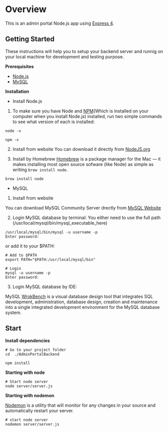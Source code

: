 # Overview
This is an admin portal Node.js app using [Express 4](http://expressjs.com/).

## Getting Started
These instructions will help you to setup your backend server and runnig on your local machine for development and testing purpose.

**Prerequisites**
* [Node.js](https://nodejs.org/en/)
* [MySQL](https://dev.mysql.com/downloads/mysql/)

**Installation**
* Install Node.js

1. To make sure you have Node and [NPM](https://www.npmjs.com/)(Which is installed on your computer when you install Node.js) installed, run two simple commands to see what version of each is installed:
```
node -v

npm -v
```

2. Install from website
You can download it directly from [NodeJS.org](https://nodejs.org/en/)

3. Install by Homebrew
[Homebrew](https://brew.sh/) is a package manager for the Mac — it makes installing most open source sofware (like Node) as simple as writing `brew install node`.
```
brew install node
```


* MySQL

1. Install from website

You can download MySQL Community Server drectly from [MySQL Website](https://dev.mysql.com/downloads/mysql/)

2. Login MySQL database by terminal:
You either need to use the full path (/usr/local/mysql/bin/mysql_executable_here)
```
/usr/local/mysql/bin/mysql -u username -p
Enter password:
```

or add it to your $PATH:
```
# Add to $PATH
export PATH="$PATH:/usr/local/mysql/bin"

# Login
mysql -u username -p
Enter password:
```

3. Login MySQL database by IDE:

MySQL [WrokBench](https://dev.mysql.com/downloads/workbench/) is a visual database design tool that integrates SQL development, administration, database design, creation and maintenance into a single integrated development environment for the MySQL database system. 


## Start 

**Install dependencies**

```
# Go to your project folder
cd  ./AdminPortalBackend

npm install 
```
**Starting with node**
```
# Start node server
node server/server.js
```
**Starting with nodemon**

[Nodemon](https://nodemon.io/) is a utility that will monitor for any changes in your source and automatically restart your server.
```
# start node server
nodemon server/server.js
```
